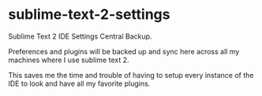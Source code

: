 sublime-text-2-settings
=======================

Sublime Text 2 IDE Settings Central Backup. 

Preferences and plugins will be backed up and sync here across all my machines where I use sublime text 2.

This saves me the time and trouble of having to setup every instance of the IDE to look and have all my favorite plugins.
